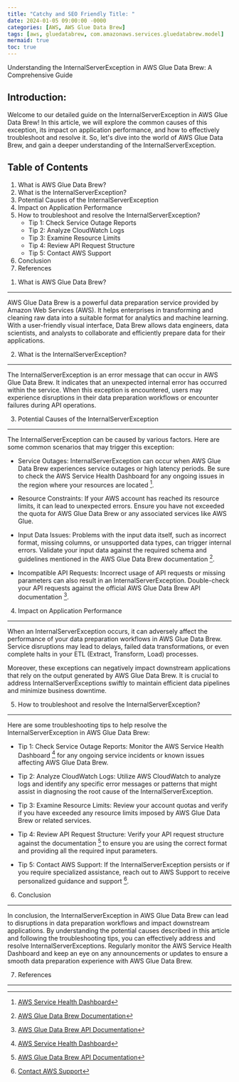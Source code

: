 ```yaml
---
title: "Catchy and SEO Friendly Title: "
date: 2024-01-05 09:00:00 -0000
categories: [AWS, AWS Glue Data Brew]
tags: [aws, gluedatabrew, com.amazonaws.services.gluedatabrew.model]
mermaid: true
toc: true
---
```



Understanding the InternalServerException in AWS Glue Data Brew: A Comprehensive Guide

Introduction:
--------------
Welcome to our detailed guide on the InternalServerException in AWS Glue Data Brew! In this article, we will explore the common causes of this exception, its impact on application performance, and how to effectively troubleshoot and resolve it. So, let's dive into the world of AWS Glue Data Brew, and gain a deeper understanding of the InternalServerException.

<!-- Table of Contents -->

Table of Contents
-----------------
1. What is AWS Glue Data Brew?
2. What is the InternalServerException?
3. Potential Causes of the InternalServerException
4. Impact on Application Performance
5. How to troubleshoot and resolve the InternalServerException?
   - Tip 1: Check Service Outage Reports
   - Tip 2: Analyze CloudWatch Logs
   - Tip 3: Examine Resource Limits
   - Tip 4: Review API Request Structure
   - Tip 5: Contact AWS Support
6. Conclusion
7. References

<!-- Article Body -->

1. What is AWS Glue Data Brew?
------------------------------
AWS Glue Data Brew is a powerful data preparation service provided by Amazon Web Services (AWS). It helps enterprises in transforming and cleaning raw data into a suitable format for analytics and machine learning. With a user-friendly visual interface, Data Brew allows data engineers, data scientists, and analysts to collaborate and efficiently prepare data for their applications.

2. What is the InternalServerException?
-----------------------------------------
The InternalServerException is an error message that can occur in AWS Glue Data Brew. It indicates that an unexpected internal error has occurred within the service. When this exception is encountered, users may experience disruptions in their data preparation workflows or encounter failures during API operations.

3. Potential Causes of the InternalServerException
--------------------------------------------------
The InternalServerException can be caused by various factors. Here are some common scenarios that may trigger this exception:

- Service Outages: InternalServerException can occur when AWS Glue Data Brew experiences service outages or high latency periods. Be sure to check the AWS Service Health Dashboard for any ongoing issues in the region where your resources are located [^1^].

- Resource Constraints: If your AWS account has reached its resource limits, it can lead to unexpected errors. Ensure you have not exceeded the quota for AWS Glue Data Brew or any associated services like AWS Glue.

- Input Data Issues: Problems with the input data itself, such as incorrect format, missing columns, or unsupported data types, can trigger internal errors. Validate your input data against the required schema and guidelines mentioned in the AWS Glue Data Brew documentation [^2^].

- Incompatible API Requests: Incorrect usage of API requests or missing parameters can also result in an InternalServerException. Double-check your API requests against the official AWS Glue Data Brew API documentation [^3^].

4. Impact on Application Performance
-------------------------------------
When an InternalServerException occurs, it can adversely affect the performance of your data preparation workflows in AWS Glue Data Brew. Service disruptions may lead to delays, failed data transformations, or even complete halts in your ETL (Extract, Transform, Load) processes.

Moreover, these exceptions can negatively impact downstream applications that rely on the output generated by AWS Glue Data Brew. It is crucial to address InternalServerExceptions swiftly to maintain efficient data pipelines and minimize business downtime.

5. How to troubleshoot and resolve the InternalServerException?
-------------------------------------------------------------------
Here are some troubleshooting tips to help resolve the InternalServerException in AWS Glue Data Brew:

- Tip 1: Check Service Outage Reports: Monitor the AWS Service Health Dashboard [^1^] for any ongoing service incidents or known issues affecting AWS Glue Data Brew.

- Tip 2: Analyze CloudWatch Logs: Utilize AWS CloudWatch to analyze logs and identify any specific error messages or patterns that might assist in diagnosing the root cause of the InternalServerException.

- Tip 3: Examine Resource Limits: Review your account quotas and verify if you have exceeded any resource limits imposed by AWS Glue Data Brew or related services.

- Tip 4: Review API Request Structure: Verify your API request structure against the documentation [^3^] to ensure you are using the correct format and providing all the required input parameters.

- Tip 5: Contact AWS Support: If the InternalServerException persists or if you require specialized assistance, reach out to AWS Support to receive personalized guidance and support [^4^].

6. Conclusion
-------------
In conclusion, the InternalServerException in AWS Glue Data Brew can lead to disruptions in data preparation workflows and impact downstream applications. By understanding the potential causes described in this article and following the troubleshooting tips, you can effectively address and resolve InternalServerExceptions. Regularly monitor the AWS Service Health Dashboard and keep an eye on any announcements or updates to ensure a smooth data preparation experience with AWS Glue Data Brew.

7. References
--------------
[^1^]: [AWS Service Health Dashboard](https://status.aws.amazon.com/)
[^2^]: [AWS Glue Data Brew Documentation](https://docs.aws.amazon.com/gluedatabrew/latest/dg/what-is-data-brew.html)
[^3^]: [AWS Glue Data Brew API Documentation](https://docs.aws.amazon.com/gluedatabrew/latest/APIReference/Welcome.html)
[^4^]: [Contact AWS Support](https://aws.amazon.com/premiumsupport/)